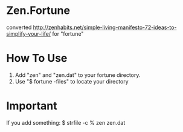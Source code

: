 Zen.Fortune
===========

converted http://zenhabits.net/simple-living-manifesto-72-ideas-to-simplify-your-life/ for "fortune"

How To Use
==========

1. Add "zen" and "zen.dat" to your fortune directory.
2. Use "$ fortune -files" to locate your directory

Important
=========

If you add something:
$ strfile -c % zen zen.dat
